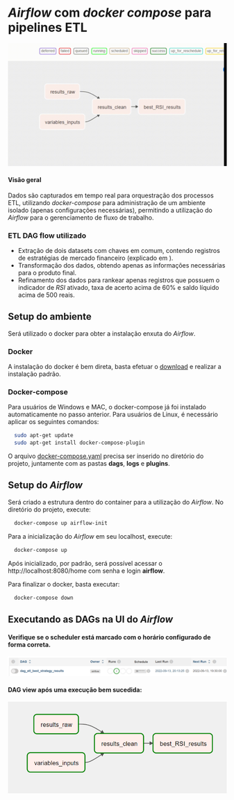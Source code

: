 
# *Airflow* com *docker compose* para pipelines ETL

<p align="center">
  <img src="https://github.com/arturfc/docker-airflow-ETL-pipeline/blob/main/docs/images/dag_running.gif" alt="animated" width="700px"/>
</p>

#### Visão geral
Dados são capturados em tempo real para orquestração dos processos ETL,
 utilizando *docker-compose* para administração de um ambiente isolado (apenas configurações necessárias),
  permitindo a utilização do *Airflow* para o gerenciamento de fluxo de trabalho.

### ETL **DAG** flow utilizado
- Extração de dois datasets com chaves em comum, contendo registros de estratégias de mercado financeiro (explicado em <link>).
- Transformação dos dados, obtendo apenas as informações necessárias para o produto final.
- Refinamento dos dados para rankear apenas registros que possuem o indicador de *RSI* ativado, taxa de acerto acima de 60% e saldo líquido acima de 500 reais.

## Setup do ambiente
Será utilizado o docker para obter a instalação enxuta do *Airflow*.
### Docker
A instalação do docker é bem direta, basta efetuar o [download](https://www.docker.com/) e realizar a instalação padrão.
### Docker-compose
Para usuários de Windows e MAC, o docker-compose já foi instalado automaticamente no passo anterior. Para usuários de Linux, é necessário aplicar os seguintes comandos:

```bash
  sudo apt-get update
  sudo apt-get install docker-compose-plugin
```

O arquivo [docker-compose.yaml](https://github.com/arturfc/docker-airflow-ETL-pipeline/blob/main/docker-compose.yaml) precisa ser inserido no diretório do projeto, juntamente com as pastas **dags**, **logs** e **plugins**.

## Setup do *Airflow*
Será criado a estrutura dentro do container para a utilização do *Airflow*. No diretório do projeto, execute:

```bash
  docker-compose up airflow-init
```
Para a inicialização do *Airflow* em seu localhost, execute:

```bash
  docker-compose up
```
Após inicializado, por padrão, será possível acessar o http://localhost:8080/home com senha e login **airflow**.

Para finalizar o docker, basta executar:

```bash
  docker-compose down
```

## Executando as DAGs na UI do *Airflow*

#### Verifique se o scheduler está marcado com o horário configurado de forma correta.

<div align="center">
  <img src="https://github.com/arturfc/docker-airflow-ETL-pipeline/blob/main/docs/images/finding_your_dag.png"/>
</div>

#### DAG view após uma execução bem sucedida:

<div align="center">
  <img src="https://github.com/arturfc/docker-airflow-ETL-pipeline/blob/main/docs/images/dag_view.png"/>
</div>
